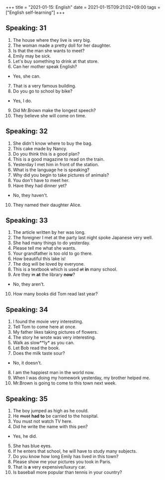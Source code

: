 +++
title =  "2021-01-15: English"
date = 2021-01-15T09:21:02+09:00
tags = ["English self-learning"]
+++

## Speaking: 31

1. The house where they live is very big.
2. The woman made a pretty doll for her daughter.
3. Is that the man she wants to meet?
4. Emily may be sick.
5. Let's buy something to drink at that store.
6. Can her mother speak English?
  - Yes, she can.
7. That is a very famous building.
8. Do you go to school by bike?
  - Yes, I do.
9. Did Mr.Brown make the longest speech?
10. They believe she will come on time.

## Speaking: 32

1. She didn't know where to buy the bag.
2. This cake made by Nancy.
3. Do you think this is a good plan?
4. This is a good magazine to read on the train.
5. Yesterday I met him in front of the station.
6. What is the language he is speaking?
7. Why did you begin to take pictures of animals?
8. You don't have to meet her.
9. Have they had dinner yet?
  - No, they haven't.
10. They named their daughter Alice.

## Speaking: 33

1. The article written by her was long.
2. The foreigner I met at the party last night spoke Japanese very well.
3. She had many things to do yesterday.
4. Please tell me what she wants.
5. Your grandfather is too old to go there.
6. How beautiful this lake is!
7. The dog will be loved by everyone.
8. This is a textbook which is used ~~at~~ **in** many school.
9. Are they ~~in~~ **at** the library **now**?
  - No, they aren't.
10. How many books did Tom read last year?

## Speaking: 34

1. I found the movie very interesting.
2. Tell Tom to come here at once.
3. My father likes taking pictures of flowers.
4. The story he wrote was very interesting.
5. Walk as slow**ly* as you can.
6. Let Bob read the book.
7. Does the milk taste sour?
  - No, it doesn't.
8. I am the happiest man in the world now.
9. When I was doing my homework yesterday, my brother helped me.
10. Mr.Brown is going to come to this town next week.

## Speaking: 35

1. The boy jumped as high as he could.
2. He ~~must~~ **had to** be carried to the hospital.
3. You must not watch TV here.
4. Did he write the name with this pen?
  - Yes, he did.
5. She has blue eyes.
6. If he enters that school, he will have to study many subjects.
7. Do you know how long Emily has lived in this town?
8. Please show me your pictures you took in Paris.
9. That is **a** very expensive/luxury car.
10. Is baseball more popular than tennis in your country?

